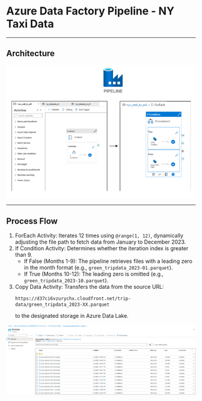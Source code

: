 # Azure Data Factory Pipeline - NY Taxi Data

---

## Architecture  
<div align="center">
    <img src="https://raw.githubusercontent.com/juancarlosierrac/NYTaxi-DataEngineeringProject/main/images/ADF_NYTaxi_Project.png" width="600px"/>
</div>  

---

## Process Flow  
1. ForEach Activity: Iterates 12 times using `@range(1, 12)`, dynamically adjusting the file path to fetch data from January to December 2023.
2. If Condition Activity: Determines whether the iteration index is greater than 9.
   - If False (Months 1-9): The pipeline retrieves files with a leading zero in the month format (e.g., `green_tripdata_2023-01.parquet`).
   - If True (Months 10-12): The leading zero is omitted (e.g., `green_tripdata_2023-10.parquet`).
3. Copy Data Activity: Transfers the data from the source URL:
   ```
   https://d37ci6vzurychx.cloudfront.net/trip-data/green_tripdata_2023-XX.parquet
   ```
   to the designated storage in Azure Data Lake.

<div align="center">
<img src="https://raw.githubusercontent.com/juancarlosierrac/NYTaxi-DataEngineeringProject/main/images/Files_at_bronze.png" width="600px"/>
</div>  